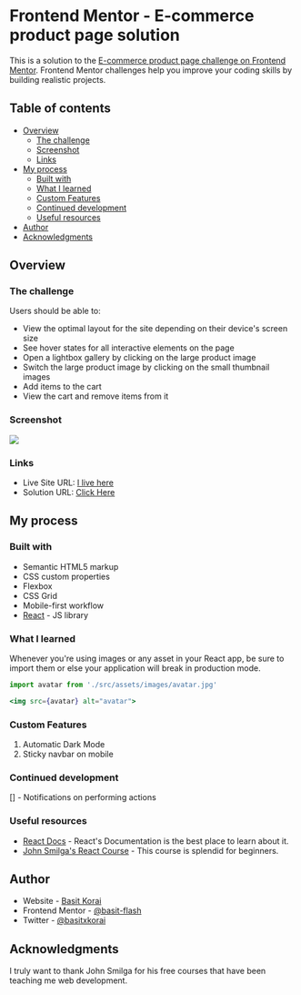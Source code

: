 # Frontend Mentor - E-commerce product page solution

This is a solution to the [E-commerce product page challenge on Frontend Mentor](https://www.frontendmentor.io/challenges/ecommerce-product-page-UPsZ9MJp6). Frontend Mentor challenges help you improve your coding skills by building realistic projects.

## Table of contents

- [Overview](#overview)
  - [The challenge](#the-challenge)
  - [Screenshot](#screenshot)
  - [Links](#links)
- [My process](#my-process)
  - [Built with](#built-with)
  - [What I learned](#what-i-learned)
  - [Custom Features](#custom-features)
  - [Continued development](#continued-development)
  - [Useful resources](#useful-resources)
- [Author](#author)
- [Acknowledgments](#acknowledgments)

## Overview

### The challenge

Users should be able to:

- View the optimal layout for the site depending on their device's screen size
- See hover states for all interactive elements on the page
- Open a lightbox gallery by clicking on the large product image
- Switch the large product image by clicking on the small thumbnail images
- Add items to the cart
- View the cart and remove items from it

### Screenshot

![](./screenshot.jpg)

### Links

- Live Site URL: [I live here](https://basitsecommerce.vercel.app/)
- Solution URL: [Click Here](https://www.frontendmentor.io/solutions/responsive-ecommerce-product-page-built-with-reactjs-TsJTQ1Xfyf)

## My process

### Built with

- Semantic HTML5 markup
- CSS custom properties
- Flexbox
- CSS Grid
- Mobile-first workflow
- [React](https://reactjs.org/) - JS library

### What I learned

Whenever you're using images or any asset in your React app, be sure to import them or else your application will break in production mode.

```jsx
import avatar from './src/assets/images/avatar.jpg'

<img src={avatar} alt="avatar">
```

### Custom Features

1. Automatic Dark Mode
2. Sticky navbar on mobile

### Continued development

[] - Notifications on performing actions

### Useful resources

- [React Docs](https://reactjs.org/) - React's Documentation is the best place to learn about it.
- [John Smilga's React Course](https://youtu.be/2-crBg6wpp0?si=8c52G9we2-f3YX_4) - This course is splendid for beginners.

## Author

- Website - [Basit Korai](https://basitkorai.netlify.app)
- Frontend Mentor - [@basit-flash](https://www.frontendmentor.io/profile/basit-flash)
- Twitter - [@basitxkorai](https://www.twitter.com/basitxkorai)

## Acknowledgments

I truly want to thank John Smilga for his free courses that have been teaching me web development.
